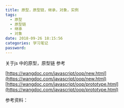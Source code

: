 ```yaml
---
title: 原型，原型链，继承，对象，实例
tags:
  - 原型
  - 原型链
  - 继承
  - 对象
date: 2018-09-26 18:15:56
categories: 学习笔记
password:
---
```


关于js 中的原型，原型链
参考

[https://wangdoc.com/javascript/oop/new.html](https://wangdoc.com/javascript/oop/new.html)
[https://wangdoc.com/javascript/oop/prototype.html](https://wangdoc.com/javascript/oop/prototype.html)


<!-- more -->



参考资料：